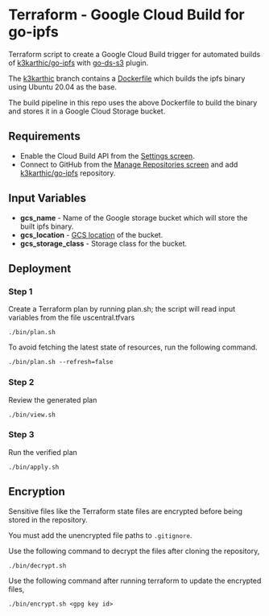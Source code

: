 # Terraform - Google Cloud Build for go-ipfs

Terraform script to create a Google Cloud Build trigger for automated builds of [k3karthic/go-ipfs](https://github.com/k3karthic/go-ipfs) with [go-ds-s3](https://github.com/ipfs/go-ds-s3) plugin.

The [k3karthic](https://github.com/k3karthic/go-ipfs/tree/k3karthic) branch contains a [Dockerfile](https://github.com/k3karthic/go-ipfs/blob/k3karthic/k3karthic/Dockerfile) which builds the ipfs binary using Ubuntu 20.04 as the base.

The build pipeline in this repo uses the above Dockerfile to build the binary and stores it in a Google Cloud Storage bucket.

## Requirements

* Enable the Cloud Build API from the [Settings screen](https://console.cloud.google.com/cloud-build/settings/service-account).
* Connect to GitHub from the [Manage Repositories screen](https://console.cloud.google.com/cloud-build/repos) and add [k3karthic/go-ipfs](https://github.com/k3karthic/go-ipfs) repository.

## Input Variables

* **gcs_name** - Name of the Google storage bucket which will store the built ipfs binary.
* **gcs_location** - [GCS location](https://cloud.google.com/storage/docs/locations) of the bucket.
* **gcs_storage_class** - Storage class for the bucket.

## Deployment

### Step 1

Create a Terraform plan by running plan.sh; the script will read input variables from the file uscentral.tfvars

```
./bin/plan.sh
```

To avoid fetching the latest state of resources, run the following command.

```
./bin/plan.sh --refresh=false
```

### Step 2

Review the generated plan

```
./bin/view.sh
```

### Step 3

Run the verified plan

```
./bin/apply.sh
```

## Encryption

Sensitive files like the Terraform state files are encrypted before being stored in the repository.

You must add the unencrypted file paths to `.gitignore`.

Use the following command to decrypt the files after cloning the repository,

```
./bin/decrypt.sh
```

Use the following command after running terraform to update the encrypted files,

```
./bin/encrypt.sh <gpg key id>
```
